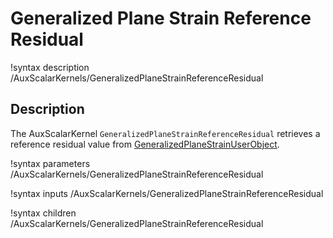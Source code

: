 # Generalized Plane Strain Reference Residual

!syntax description /AuxScalarKernels/GeneralizedPlaneStrainReferenceResidual

## Description

The AuxScalarKernel `GeneralizedPlaneStrainReferenceResidual` retrieves a reference residual value
from [GeneralizedPlaneStrainUserObject](/systems/UserObjects/GeneralizedPlaneStrainUserObject.md).

!syntax parameters /AuxScalarKernels/GeneralizedPlaneStrainReferenceResidual

!syntax inputs /AuxScalarKernels/GeneralizedPlaneStrainReferenceResidual

!syntax children /AuxScalarKernels/GeneralizedPlaneStrainReferenceResidual
